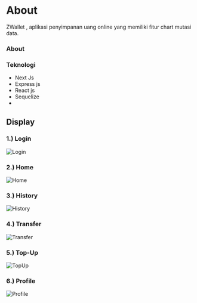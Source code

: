 
# About
ZWallet , aplikasi penyimpanan uang online yang memiliki fitur chart mutasi data.

### About

### Teknologi
* Next Js
* Express js
* React js
* Sequelize
* 
## Display
### 1.) Login  
![Login](https://user-images.githubusercontent.com/77045083/117056856-fc787200-ad46-11eb-8329-9d9aac0cf244.png)  
### 2.) Home  
![Home](https://user-images.githubusercontent.com/77045083/117056862-ff736280-ad46-11eb-86eb-8c03dcfcaca5.png)  
### 3.) History  
![History](https://user-images.githubusercontent.com/77045083/117056871-00a48f80-ad47-11eb-9256-ed7115a3c3c2.png)  
### 4.) Transfer  
![Transfer](https://user-images.githubusercontent.com/77045083/117056899-0601da00-ad47-11eb-8f03-b05b10de7918.png)  
### 5.) Top-Up  
![TopUp](https://user-images.githubusercontent.com/77045083/117056905-07330700-ad47-11eb-9ed7-a144bc6d00b4.png)  
### 6.) Profile  
![Profile](https://user-images.githubusercontent.com/77045083/117056914-08fcca80-ad47-11eb-952a-d08814ec1f3d.png)  

